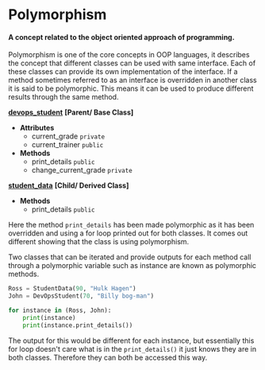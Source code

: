 # Polymorphism

#### A concept related to the object oriented approach of programming.

Polymorphism is one of the core concepts in OOP languages, it describes the concept that different classes
can be used with same interface. Each of these classes can provide its own implementation of the interface.
If a method sometimes referred to as an interface is overridden in another class
it is said to be polymorphic. This means it can be used to produce different results through the same
method.

[**devops_student**](devops_student.py) **[Parent/ Base Class]**
* **Attributes**
    * current_grade `private`
    * current_trainer `public`
* **Methods**
    * print_details `public`
    * change_current_grade `private` 

[**student_data**](student_data.py) **[Child/ Derived Class]**
* **Methods**
    * print_details `public`
    
Here the method `print_details` has been made polymorphic as it has been overridden and
using a for loop printed out for both classes. It comes out different showing that the
class is using polymorphism. 

Two classes that can be iterated and provide outputs for each method call through a
polymorphic variable such as instance are known as polymorphic methods.

```python
Ross = StudentData(90, "Hulk Hagen")
John = DevOpsStudent(70, "Billy bog-man")

for instance in (Ross, John):
    print(instance)
    print(instance.print_details())
```

The output for this would be different for each instance, but essentially this
for loop doesn't care what is in the `print_details()` it just knows they are in both classes. Therefore
they can both be accessed this way.
